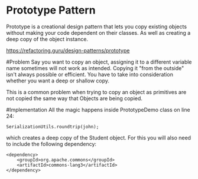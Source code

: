 # Prototype Pattern
Prototype is a creational design pattern that lets you copy existing 
objects without making your code dependent on their classes. As well 
as creating a deep copy of the object instance.

https://refactoring.guru/design-patterns/prototype

#Problem
Say you want to copy an object, assigning it to a different variable name sometimes
will not work as intended. Copying it "from the outside" isn't always possible or efficient.
You have to take into consideration whether you want a deep or shallow copy.

This is a common problem when trying to copy an object as primitives are not copied the
same way that Objects are being copied.

#Implementation
All the magic happens inside PrototypeDemo class on line 24:

```SerializationUtils.roundtrip(john);``` 

which creates a deep copy of the Student object. For this you will also need to include the
following dependency: 
```
<dependency>
    <groupId>org.apache.commons</groupId>
    <artifactId>commons-lang3</artifactId>
</dependency>
```